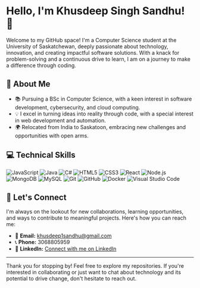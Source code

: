 # Hello, I'm Khusdeep Singh Sandhu! 👋

Welcome to my GitHub space! I'm a Computer Science student at the University of Saskatchewan, deeply passionate about technology, innovation, and creating impactful software solutions. With a knack for problem-solving and a continuous drive to learn, I am on a journey to make a difference through coding.

## 🚀 About Me
- 📚 Pursuing a BSc in Computer Science, with a keen interest in software development, cybersecurity, and cloud computing.
- 💡 I excel in turning ideas into reality through code, with a special interest in web development and automation.
- 🌍 Relocated from India to Saskatoon, embracing new challenges and opportunities with open arms.

## 💻 Technical Skills
![JavaScript](https://img.shields.io/badge/-JavaScript-000?&logo=JavaScript)
![Java](https://img.shields.io/badge/-Java-000?&logo=Java)
![C#](https://img.shields.io/badge/-C%23-000?&logo=c-sharp)
![HTML5](https://img.shields.io/badge/-HTML5-000?&logo=HTML5)
![CSS3](https://img.shields.io/badge/-CSS3-000?&logo=CSS3)
![React](https://img.shields.io/badge/-React-000?&logo=React)
![Node.js](https://img.shields.io/badge/-Node.js-000?&logo=node.js)
![MongoDB](https://img.shields.io/badge/-MongoDB-000?&logo=MongoDB)
![MySQL](https://img.shields.io/badge/-MySQL-000?&logo=MySQL)
![Git](https://img.shields.io/badge/-Git-000?&logo=Git)
![GitHub](https://img.shields.io/badge/-GitHub-000?&logo=GitHub)
![Docker](https://img.shields.io/badge/-Docker-000?&logo=Docker)
![Visual Studio Code](https://img.shields.io/badge/-Visual%20Studio%20Code-000?&logo=visual-studio-code)


## 🤝 Let's Connect
I'm always on the lookout for new collaborations, learning opportunities, and ways to contribute to meaningful projects. Here's how you can reach me:
- 📧 **Email:** [khusdeep1sandhu@gmail.com](mailto:khusdeep1sandhu@gmail.com)
- 📞 **Phone:** 3068805959
- 🔗 **LinkedIn:** [Connect with me on LinkedIn](www.linkedin.com/in/khusdeep-singh)



---

Thank you for stopping by! Feel free to explore my repositories. If you're interested in collaborating or just want to chat about technology and its potential to drive change, don't hesitate to reach out.


